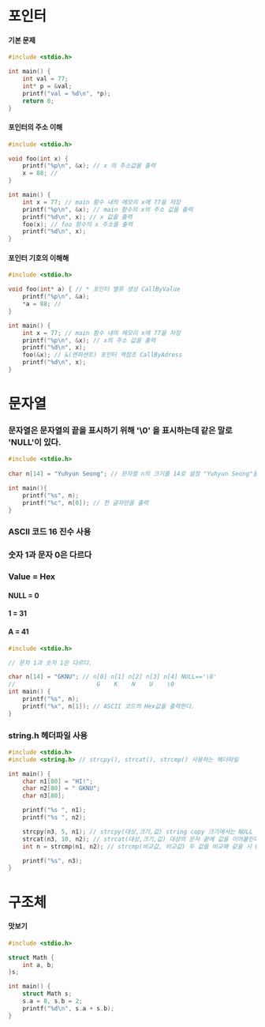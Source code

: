 # 포인터

#### 기본 문제
```c
#include <stdio.h>

int main() {
	int val = 77;
	int* p = &val;
	printf("val = %d\n", *p);
	return 0;
}
```

#### 포인터의 주소 이해
```c
#include <stdio.h>

void foo(int x) {
	printf("%p\n", &x); // x 의 주소값을 출력
	x = 88; // 
}

int main() {
	int x = 77; // main 함수 내의 메모리 x에 77을 저장
	printf("%p\n", &x); // main 함수의 x의 주소 값을 출력
	printf("%d\n", x); // x 값을 출력
	foo(x); // foo 함수의 x 주소를 출력
	printf("%d\n", x); 
}
```

#### 포인터 기호의 이해해
```c
#include <stdio.h>

void foo(int* a) { // * 포인터 밸류 생성 CallByValue
	printf("%p\n", &a);
	*a = 88; // 
}

int main() {
	int x = 77; // main 함수 내의 메모리 x에 77을 저장
	printf("%p\n", &x); // x의 주소 값을 출력
	printf("%d\n", x);
	foo(&x); // &(엔퍼센트) 포인터 역참조 CallByAdress
	printf("%d\n", x);
}
```

# 문자열

### 문자열은 문자열의 끝을 표시하기 위해 '\0' 을 표시하는데 같은 말로 'NULL'이 있다.
```c
#include <stdio.h>
 
char n[14] = "Yuhyun Seong"; // 문자열 n의 크기를 14로 설정 "Yuhyun Seong"을 문자열 n 에 담음

int main(){
	printf("%s", n);
	printf("%c", n[0]); // 한 글자만을 출력
}
```

### ASCII 코드 16 진수 사용
### 숫자 1과 문자 0은 다르다
### Value = Hex
#### NULL = 0 
#### 1 = 31
#### A = 41
```c
#include <stdio.h>

// 문자 1과 숫자 1은 다르다.

char n[14] = "GKNU"; // n[0] n[1] n[2] n[3] n[4] NULL=='\0'
//                       G    K    N    U    \0
int main() {
	printf("%s", n);
	printf("%x", n[1]); // ASCII 코드의 Hex값을 출력한다.
}
```

### string.h 헤더파일 사용
```c
#include <stdio.h>
#include <string.h> // strcpy(), strcat(), strcmp() 사용하는 헤더파일

int main() {
	char n1[80] = "HI!";
	char n2[80] = " GKNU";
	char n3[80];

	printf("%s ", n1);
	printf("%s ", n2);

	strcpy(n3, 5, n1); // strcpy(대상,크기,값) string copy 크기에서는 NULL 값도 포함되어야 한다.
	strcat(n3, 10, n2); // strcat(대상,크기,값) 대상의 문자 끝에 값을 이어붙인다. 
	int n = strcmp(n1, n2); // strcmp(비교값, 비교값) 두 값을 비교해 같을 시 0을 출력 다를 시 1을 출력

	printf("%s", n3);
}
```

# 구조체
#### 맛보기
```c
#include <stdio.h>

struct Math {
	int a, b;
}s;

int main() {
	struct Math s;
	s.a = 8, s.b = 2;
	printf("%d\n", s.a + s.b);
}
```
